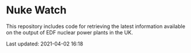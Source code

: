 # Nuke Watch

This repository includes code for retrieving the latest information available on the output of EDF nuclear power plants in the UK.

Last updated: 2021-04-02 16:18